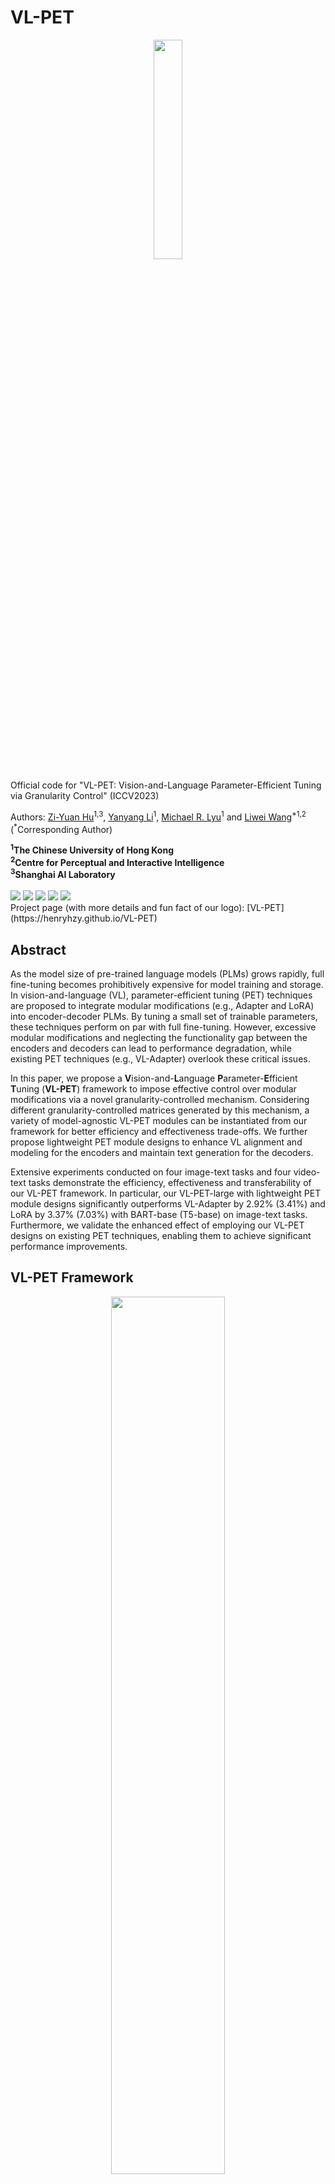 # VL-PET

<p align="center">
    <a href="https://henryhzy.github.io/VL-PET/"><img src="images/logo.svg" width="30%"></a>
</p>


Official code for "VL-PET: Vision-and-Language Parameter-Efficient Tuning via Granularity Control" (ICCV2023)

Authors: [Zi-Yuan Hu](https://henryhzy.github.io/)<sup>1,3</sup>, [Yanyang Li](https://scholar.google.com/citations?user=bojU9LoAAAAJ/)<sup>1</sup>, [Michael R. Lyu](https://www.cse.cuhk.edu.hk/lyu/)<sup>1</sup> and [Liwei Wang](https://lwwangcse.github.io/)<sup>\*1,2</sup> (<sup>*</sup>Corresponding Author)

<strong>
<sup>1</sup>The Chinese University of Hong Kong<br>
<sup>2</sup>Centre for Perceptual and Interactive Intelligence<br>
<sup>3</sup>Shanghai AI Laboratory<br>
</strong>

<br>
<a href='https://henryhzy.github.io/VL-PET'><img src='https://img.shields.io/badge/Project-Page-Green'></a> 
<a href='https://arxiv.org/abs/xxxx.xxxx'><img src='https://img.shields.io/badge/Paper-arXiv-red'></a> 
<a href='https://arxiv.org/abs/xxxx.xxxx'><img src='https://img.shields.io/badge/Paper-PDF-red'></a> 
<a href='https://opensource.org/licenses/MIT'><img src='https://img.shields.io/badge/License-MIT-yellow.svg'></a> 
<a href="https://hits.seeyoufarm.com"><img src="https://hits.seeyoufarm.com/api/count/incr/badge.svg?url=https%3A%2F%2Fgithub.com%2FHenryHZY%2FVL-PET&count_bg=%2379C83D&title_bg=%23555555&icon=&icon_color=%23E7E7E7&title=views&edge_flat=false"/></a>

<br>
Project page (with more details and fun fact of our logo): [VL-PET](https://henryhzy.github.io/VL-PET)

## Abstract

As the model size of pre-trained language models (PLMs) grows rapidly, full fine-tuning becomes prohibitively expensive for model training and storage. In vision-and-language (VL), parameter-efficient tuning (PET) techniques are proposed to integrate modular modifications (e.g., Adapter and LoRA) into encoder-decoder PLMs. By tuning a small set of trainable parameters, these techniques perform on par with full fine-tuning. However, excessive modular modifications and neglecting the functionality gap between the encoders and decoders can lead to performance degradation, while existing PET techniques (e.g., VL-Adapter) overlook these critical issues. 

In this paper, we propose a **V**ision-and-**L**anguage **P**arameter-**E**fficient **T**uning (**VL-PET**) framework to impose effective control over modular modifications via a novel granularity-controlled mechanism. Considering different granularity-controlled matrices generated by this mechanism, a variety of model-agnostic VL-PET modules can be instantiated from our framework for better efficiency and effectiveness trade-offs. We further propose lightweight PET module designs to enhance VL alignment and modeling for the encoders and maintain text generation for the decoders. 

Extensive experiments conducted on four image-text tasks and four video-text tasks demonstrate the efficiency, effectiveness and transferability of our VL-PET framework. In particular, our VL-PET-large with lightweight PET module designs significantly outperforms VL-Adapter by 2.92% (3.41%) and LoRA by 3.37% (7.03%) with BART-base (T5-base) on image-text tasks. Furthermore, we validate the enhanced effect of employing our VL-PET designs on existing PET techniques, enabling them to achieve significant performance improvements.


## VL-PET Framework

<p align="center">
    <img src="images/model.png" width="60%"><br>
</p>


<p align="center">
    <img src="images/framework.png" width="100%">
</p>

## Experiments

<p align="center">
    <img src="images/relative.png" width="60%"><br>
</p>


<p align="center">
    <img src="images/result.png" width="100%">
</p>

<p align="center">
    <img src="images/apply.png" width="80%">
</p>

## Quick Start
### 1. Installation
```
conda create -n vlpet
conda activate vlpet
pip install -r requirements.txt
python -c "import language_evaluation; language_evaluation.download('coco')"
```
<details>
<summary>Click for more details... </summary>

More details about the installation:
```bash
GPU: A100 (80GB)
Driver Version: 470.129.06
CUDA Version: 11.4
python: 3.8.13
torch: 1.8.0+cu111
torchvision: 0.9.0+cu111
transformers: 4.2.1
```
</details> 


### 2. Dataset Preparation

You are recommended to follow the dataset downloading instruction of [VL-Adapter](https://github.com/ylsung/VL_adapter). 

The following is the file structure of the datasets for your convenience:

<details>
<summary>Click for more details... </summary>

```bash
datasets/    <= for dataset downloading, please refer to VL-Adapter
    ├── COCO
    │   └── clip_features
    ├── GQA
    │   └── clip_features
    ├── lxmert
    ├── nlvr
    │   └── clip_features
    ├── paragraphs
    ├── VG
    │   └── clip_features
    ├── video
    │   ├── ann
    │   │   ├── how2qa
    │   │   ├── how2r
    │   │   ├── tvc
    │   │   ├── tvqa
    │   │   ├── tvr
    │   │   ├── yc2c
    │   │   └── yc2r
    │   └── vis_features
    │       ├── how2
    │       │   └── clip-vit
    │       ├── tv
    │       │   └── clip-vit
    │       └── yc2
    │           └── clip-vit
    └── vqa
```
</details> 


### 3. Training & Evaluation (VL-PET-large)
Taking VL-PET-large as an example, we can conduct training and evaluation on different tasks as follows:

- VL-PET-large on image-text tasks (BART-base)
  ```bash
  # VL-PET-large on image-text tasks (BART-base)
  bash scripts/image-text/VL-PET-large.sh 20000 96 4 96 96 1e-3 42
  ```

  <details>
  <summary>Click for more details... </summary>

  The content of scripts/image-text/VL-PET-large.sh:
  ```bash
  task=multitask
  model="bart"
  echo $model
  
  if [ $model == "t5" ]
  then
      folder_prefix="VLT5"
      backbone="t5-base"
      batch_size=300
  elif [ $model == "bart" ]
  then
      folder_prefix="VLBart"
      backbone="facebook/bart-base"
      batch_size=500
  fi
  
  echo $folder_prefix
  echo $backbone
  
  feature=RN101
  
  lr=$6
  sh=Encoder_MultiheadDownAdapter_dim$2_head$3_GatingLowRankLN_dim$4_Decoder_VPAdapter_dim$5_lr$6_seed$7
  name=${sh}_${feature}__bs${batch_size}_image224_lr${lr}
  output=snap/${folder_prefix}_${task}/$name
  
  TOKENIZERS_PARALLELISM=True PYTHONPATH=$PYTHONPATH:./src \
  python -m torch.distributed.launch \
      --nproc_per_node=1 \
      --master_port=$1 \
      src/${task}.py \
      --distributed --multiGPU \
      --optim adamw \
      --warmup_ratio 0.1 \
      --clip_grad_norm 5 \
      --lr ${lr} \
      --epochs 20 \
      --num_workers 4 \
      --backbone ${backbone} \
      --output $output \
      --num_beams 5 \
      --batch_size ${batch_size} \
      --valid_batch_size ${batch_size} \
      --reduction_factor 8 \
      --use_tasks_prompts \
      --tasks "vqa,gqa,nlvr,caption" \
      --feature ${feature} --n_boxes 36 --downsample \
      --image_size "(224,224)" \
      --run_name $name \
      --use_adapter \
      --use_single_adapter \
      --no_encoder_adapter \
      --use_adapter_down_dim \
      --use_encoder_adapter_down_multihead \
      --adapter_down_dim $2 \
      --encoder_adapter_multihead_num_head $3 \
      --use_encoder_adapter_gating_large_x_lowrank \
      --adapter_gating_down_dim $4 \
      --unfreeze_encoder_layer_norms \
      --no_decoder_adapter \
      --use_decoder_enc_attn_value_parallel_adapter_down_dim \
      --decoder_enc_attn_value_parallel_adapter_down_dim $5 \
      --seed $7
  ```

  Since our code is built upon VL-Adapter, some arguments of VL-Adapter have been preserved for the convenience of conducting extensive experiments.

  For the arguments of the running command, you can refer to src/param.py. The following is the description of some selected arguments:
  ```bash
  backbone="facebook/bart-base" # use bart-base, hidden dimension d = 768
  batch_size=500  # batch size
  feature=RN101 # visual features
  --lr ${lr} # learning rate
  --warmup_ratio 0.1 # warmup ratio
  --epochs 20 # training epochs
  --output $output # to store the results
  --use_tasks_prompts # use task prompts
  --tasks "vqa,gqa,nlvr,caption" # multi-task learning
  --seed $7 # use three different seeds, such as 42, 43 and 9595
  
  # use shared-weight adapter-like modules
  --use_single_adapter 
  
  # for encoder VL-PET module
  # encoders: r = 96, s = 1.0, N_h= 4
  --no_encoder_adapter 
  --use_adapter_down_dim 
  --use_encoder_adapter_down_multihead 
  --adapter_down_dim $2 
  --encoder_adapter_multihead_num_head $3 
  --use_encoder_adapter_gating_large_x_lowrank 
  --adapter_gating_down_dim $4 
  --unfreeze_encoder_layer_norms 
  
  # for decoder VL-PET module
  # decoders: r = 96, s = 1.0, N_h= 1
  --no_decoder_adapter 
  --use_decoder_enc_attn_value_parallel_adapter_down_dim 
  --decoder_enc_attn_value_parallel_adapter_down_dim $5 
  ```
  </details> 


- VL-PET-large on image-text tasks (T5-base)
  ```bash
  # VL-PET-large on image-text tasks (T5-base)
  bash scripts/image-text/T5-VL-PET-large.sh 20001 192 4 192 0.3 96 3e-4 42
  ```

- VL-PET-large on video-text tasks (BART-base)
  ```bash
  # VL-PET-large on video-text tasks (BART-base)
  bash scripts/video-text/VL-PET-large.sh 20002 96 4 96 96 7e-4 20 42
  ```


## Code Structure

The following is the file structure of VL-PET project for your convenience:
<details>
<summary>Click for more details... </summary>

```bash
./datasets/  <= the details are listed in the section of Dataset Preparation
    ├──...
    └──...

./VL-PET/
    ├── src/    <= store code implementation for VL-PET and state-of-the-art baselines based on BART-base and T5-base
    └── scripts
        ├── image-text    <= store scripts for running on image-text tasks
        └── scripts/video-text    <= store scripts for running on video-text tasks
```
</details> 


## Running Command
For other experiments, we can replace `VL-PET-large` in the `.sh` file name with `VL-PET-middleX`, `VL-PET-middleY`, `VL-PET-small`, `full_finetuning`, `bitfit` and so on.
The details of the hyper-parameters are reported in the appendix of our paper.

### 1. VL-PET-large
Please refer to Quick Start.

### 2. VL-PET-middleX

<details>
  <summary>Click for more details... </summary>

  ```bash
  # VL-PET-middleX on image-text tasks (BART-base)
  bash scripts/image-text/VL-PET-middleX.sh 20000 96 4 96 1e-3 42

  # VL-PET-middleX on image-text tasks (T5-base)
  bash scripts/image-text/T5-VL-PET-middleX.sh 20001 192 4 0.3 96 3e-4 42

  # VL-PET-middleX on video-text tasks (BART-base)
  bash scripts/video-text/VL-PET-middleX.sh 20002 96 4 96 7e-4 20 42
  ```
</details> 

### 3. VL-PET-middleY

<details>
  <summary>Click for more details... </summary>

  ```bash
  # VL-PET-middleY on image-text tasks (BART-base)
  bash scripts/image-text/VL-PET-middleY.sh 20000 96 4 96 1e-3 42

  # VL-PET-middleY on image-text tasks (T5-base)
  bash scripts/image-text/T5-VL-PET-middleY.sh 20001 192 4 0.3 96 3e-4 42

  # VL-PET-middleY on video-text tasks (BART-base)
  bash scripts/video-text/VL-PET-middleY.sh 20002 96 4 96 7e-4 20 42
  ```
</details> 

### 4. VL-PET-small

<details>
  <summary>Click for more details... </summary>

  ```bash
  # VL-PET-small on image-text tasks (BART-base)
  bash scripts/image-text/VL-PET-small.sh 20000 96 4 96 1e-3 42

  # VL-PET-small on image-text tasks (T5-base)
  bash scripts/image-text/T5-VL-PET-small.sh 20001 192 4 0.3 96 3e-4 42

  # VL-PET-small on video-text tasks (BART-base)
  bash scripts/video-text/VL-PET-small.sh 20002 96 4 96 7e-4 20 42
  ```
</details> 

### 5. Baselines

<details>
  <summary>Click for more details... </summary>

  For baselines (e.g., full fine-tuning, VL-Adapter, compacter and so on), please refer to [VL-Adapter](https://github.com/ylsung/VL_adapter) and [Ladder-Side-Tuning](https://github.com/ylsung/Ladder-Side-Tuning).

</details> 


## Checkpoints & Logs

We provide checkpoints & logs for BART-base on image-text tasks as follows:

| Method | Params (%) | VQA (%) | GQA (%) | NLVR$^2$ (%) | COCO (CIDEr) | Avg.| Checkpoints & Logs |
| -------------- | ---------- | ------- | ------- | ------------ | ------------ | ----- | ------------------------------------------------------------ |
| VL-PET-small | 2.98 | 65.36 | 54.08 | 72.50| 121.07 | 78.25 | [Link](https://drive.google.com/drive/folders/1qpZy5nv8aPVj1HtVlcHQuPSN0kw_Jb8x?usp=drive_link) |
| VL-PET-middleX | 2.98 | 65.45 | 54.37 | 72.86| 121.09 | 78.44 |[Link](https://drive.google.com/drive/folders/1CU99ZAZP5fCCqUAWUUe76GCN_iyd5HLa?usp=drive_link)|
| VL-PET-middleY | 2.98 | 65.53 | 54.08 | 73.92| 120.20 | 78.43 |[Link](https://drive.google.com/drive/folders/1-VG_rTqGiiDQKmqvWPlZjsV-Og7uGeU8?usp=drive_link)|
| VL-PET-large | 4.16 | 66.40 | 54.94 | 73.36| 122.11 | 79.20 | [Link](https://drive.google.com/drive/folders/1B8L6kuM2kkc5Mkmz9HRV63DtCizzyJe8?usp=drive_link) |

## Acknowledgements
This work benefits from [VL-Adapter](https://github.com/ylsung/VL_adapter), [Ladder-Side-Tuning](https://github.com/ylsung/Ladder-Side-Tuning) and [unify-parameter-efficient-tuning](https://github.com/jxhe/unify-parameter-efficient-tuning). Our logo is borrowed from [OpenMoji](https://openmoji.org/library/emoji-1FA85/). Thanks for their awesome works!

## Reference
If you find VL-PET useful for your research, please consider giving this repository a star and citing our paper as follows:
```
@inproceedings{hu2023vlpet,
  title     = {VL-PET: Vision-and-Language Parameter-Efficient Tuning via Granularity Control},
  author    = {Zi-Yuan Hu, Yanyang Li, Michael R. Lyu and Liwei Wang},
  booktitle = {ICCV},
  year      = {2023}
}
```
